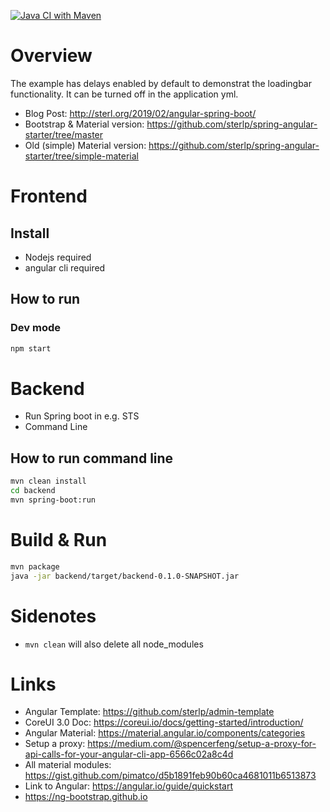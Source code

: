 [![Java CI with Maven](https://github.com/sterlp/spring-angular-starter/actions/workflows/maven.yml/badge.svg)](https://github.com/sterlp/spring-angular-starter/actions/workflows/maven.yml)

# Overview

The example has delays enabled by default to demonstrat the loadingbar functionality. It can be turned off in the application yml.

- Blog Post: http://sterl.org/2019/02/angular-spring-boot/
- Bootstrap & Material version: https://github.com/sterlp/spring-angular-starter/tree/master
- Old (simple) Material version: https://github.com/sterlp/spring-angular-starter/tree/simple-material

# Frontend
## Install
- Nodejs required
- angular cli required

## How to run
### Dev mode
```bash
npm start
```

# Backend
- Run Spring boot in e.g. STS
- Command Line

## How to run command line
```bash
mvn clean install
cd backend
mvn spring-boot:run
```

# Build & Run
```bash
mvn package
java -jar backend/target/backend-0.1.0-SNAPSHOT.jar
```

# Sidenotes

- `mvn clean` will also delete all node_modules

# Links
- Angular Template: https://github.com/sterlp/admin-template
- CoreUI 3.0 Doc: https://coreui.io/docs/getting-started/introduction/
- Angular Material: https://material.angular.io/components/categories
- Setup a proxy: https://medium.com/@spencerfeng/setup-a-proxy-for-api-calls-for-your-angular-cli-app-6566c02a8c4d
- All material modules: https://gist.github.com/pimatco/d5b1891feb90b60ca4681011b6513873
- Link to Angular: https://angular.io/guide/quickstart
- https://ng-bootstrap.github.io
